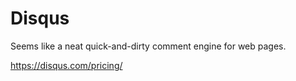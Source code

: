 # Disqus

Seems like a neat quick-and-dirty comment engine for web pages.

https://disqus.com/pricing/


